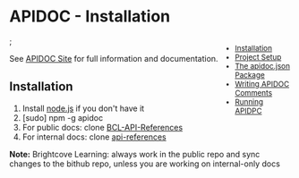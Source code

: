 # APIDOC - Installation

<ul style="float:right;width:20%;font-size:small">
<li><a href="Install-and-Setup.md">Installation</a></li>
<li><a href="Project-Setup.md">Project Setup</a></li>
<li><a href="JSON-package.md">The apidoc.json Package</a></li>
<li><a href="Writing-APIDOC-Comments.md">Writing APIDOC Comments</a></li>
<li><a href="Running-APIDOC.md">Running APIDPC</a></li>

</ul>;

See [APIDOC Site](http://apidocjs.com/) for full information and documentation.

## Installation

1. Install [node.js](https://nodejs.org/en/) if you don't have it
2. [sudo] npm -g apidoc
3. For public docs: clone [BCL-API-References](https://github.com/BrightcoveLearning/BCL-API-References)
4. For internal docs: clone [api-references](https://bithub.brightcove.com/doc/api-references)

**Note:** Brightcove Learning: always work in the public repo and sync changes to the bithub repo, unless you are working on internal-only docs